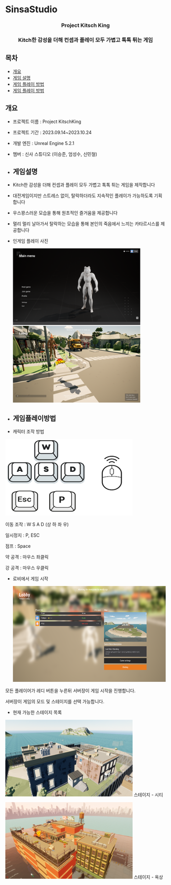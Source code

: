  # SinsaStudio

 <div align="center">

   ### Project Kitsch King  

 ### Kitch한 감성을 더해 컨셉과 플레이 모두 가볍고 톡톡 튀는 게임

</div>

## 목차
- [개요](#개요)
- [게임 설명](#게임설명)
- [게임 플레이 방법](#게임플레이방법)
- [게임 플레이 방법](#게임플레이방법)
## 개요
- 프로젝트 이름 : Project KitschKing 
- 프로젝트 기간 : 2023.09.14~2023.10.24
- 개발 엔진 : Unreal Engine 5.2.1
- 멤버 : 신사 스튜디오 (이승준, 엄성수, 신민철)

- ## 게임설명
- Kitch한 감성을 더해 컨셉과 플레이 모두 가볍고 톡톡 튀는 게임을 제작합니다
- 대전게임이지만 스트레스 없이, 탈락하더라도 지속적인 플레이가 가능하도록 기획합니다
- 우스꽝스러운 모습을 통해 원초적인 즐거움을 제공합니다
- 멀리 멀리 날아가서 탈락하는 모습을 통해 본인의 죽음에서 느끼는 카타르시스를 제공합니다
- 인게임 플레이 사진
  
  <img src="KitschKing/Image/Ingame2.png" width="400" height="240">  
  <img src="KitschKing/Image/Ingame1.png" width="400" height="240">
  

- ## 게임플레이방법
- 캐릭터 조작 방법
<img src="KitschKing/Image/Controls.png" width="400" height="240">

이동 조작 : W S A D (상 하 좌 우)

일시정지 : P, ESC  

점프 : Space  

약 공격 : 마우스 좌클릭  

강 공격 : 마우스 우클릭  


- 로비에서 게임 시작

  <img src="KitschKing/Image/Ingame3.png" width="500" height="300">
  
모든 플레이어가 레디 버튼을 누른뒤 서버장이 게임 시작을 진행합니다.
  
서버장이 게임의 모드 및 스테이지를 선택 가능합니다.
  
  
  
- 현재 가능한 스테이지 목록
  
<img src="KitschKing/Image/Stage1.png" width="400" height="240"> 스테이지 - 시티  

<img src="KitschKing/Image/Stage2.png" width="400" height="240"> 스테이지 - 옥상  
